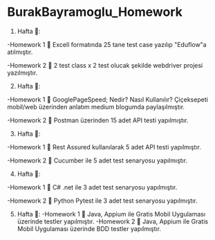 # BurakBayramoglu_Homework

1. Hafta 🎉:

  -Homework 1
  🔹 Excell formatında 25 tane test case yazılıp "Eduflow"a atılmıştır.

  -Homework 2
  🔹 2 test class x 2 test olucak şekilde webdriver projesi yazılmıştır.


2. Hafta 🌻:

  -Homework 1
  🔹 GooglePageSpeed; Nedir? Nasıl Kullanılır? Çiçeksepeti mobil/web üzerinden anlatım medium blogumda paylaşılmıştır.
  
  -Homework 2
  🔹 Postman üzerinden 15 adet API testi yapılmıştır.

3. Hafta :star_struck::

  -Homework 1
  🔹 Rest Assured kullanılarak 5 adet API testi yapılmıştır.
  
  -Homework 2
  🔹 Cucumber ile 5 adet test senaryosu yapılmıştır.

4. Hafta :cowboy_hat_face::

  -Homework 1 
  🔹 C# .net ile 3 adet test senaryosu yapılmıştır.
  
  -Homework 2
  🔹 Python Pytest ile 3 adet test senaryosu yapılmıştır.
  
5. Hafta 👾:
  -Homework 1
  🔹 Java, Appium ile Gratis Mobil Uygulaması üzerinde testler yapılmıştır.
  -Homework 2
  🔹 Java, Appium ile Gratis Mobil Uygulaması üzerinde BDD testler yapılmıştır.
